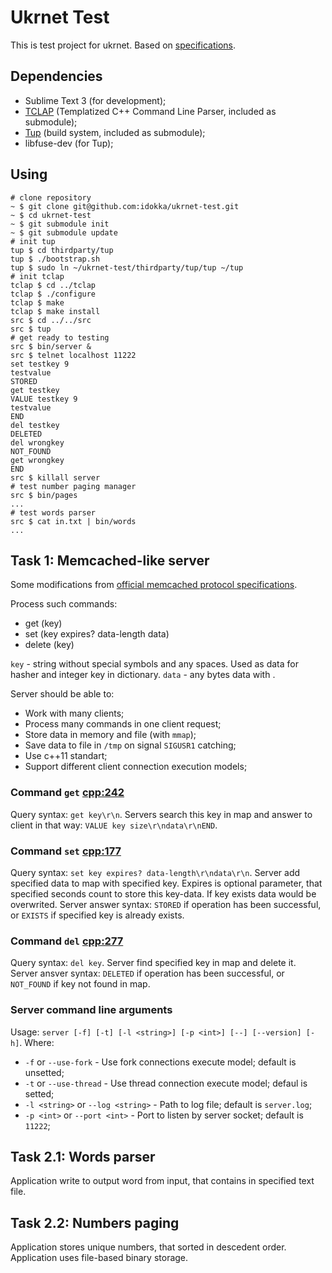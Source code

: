 # Ukrnet Test

This is test project for ukrnet. Based on [specifications](specs.pdf).

## Dependencies

* Sublime Text 3 (for development);
* [TCLAP](http://tclap.sourceforge.net/) (Templatized C++ Command Line Parser, included as submodule);
* [Tup](http://gittup.org/tup/) (build system, included as submodule);
* libfuse-dev (for Tup);

## Using

```shell
# clone repository
~ $ git clone git@github.com:idokka/ukrnet-test.git
~ $ cd ukrnet-test
~ $ git submodule init
~ $ git submodule update
# init tup
tup $ cd thirdparty/tup
tup $ ./bootstrap.sh
tup $ sudo ln ~/ukrnet-test/thirdparty/tup/tup ~/tup
# init tclap
tclap $ cd ../tclap
tclap $ ./configure
tclap $ make
tclap $ make install
src $ cd ../../src
src $ tup
# get ready to testing
src $ bin/server &
src $ telnet localhost 11222
set testkey 9
testvalue
STORED
get testkey
VALUE testkey 9
testvalue
END
del testkey
DELETED
del wrongkey
NOT_FOUND
get wrongkey
END
src $ killall server
# test number paging manager
src $ bin/pages
...
# test words parser
src $ cat in.txt | bin/words
...
```

## Task 1: Memcached-like server

Some modifications from [official memcached protocol specifications](https://raw.githubusercontent.com/memcached/memcached/master/doc/protocol.txt).

Process such commands:
* get (key)
* set (key expires? data-length data)
* delete (key)

`key` - string without special symbols and any spaces. Used as data for hasher and integer key in dictionary. `data` - any bytes data with .

Server should be able to:
* Work with many clients;
* Process many commands in one client request;
* Store data in memory and file (with `mmap`);
* Save data to file in `/tmp` on signal `SIGUSR1` catching;
* Use c++11 standart;
* Support different client connection execution models;

### Command `get` [cpp:242](src/memcached/memcached.cpp#L242)

Query syntax: `get key\r\n`. Servers search this key in map and answer to client in that way: `VALUE key size\r\ndata\r\nEND`.

### Command `set` [cpp:177](src/memcached/memcached.cpp#L177)

Query syntax: `set key expires? data-length\r\ndata\r\n`. Server add specified data to map with specified key. Expires is optional parameter, that specified seconds count to store this key-data. If key exists data would be overwrited. Server answer syntax: `STORED` if operation has been successful, or `EXISTS` if specified key is already exists.

### Command `del` [cpp:277](src/memcached/memcached.cpp#L277)

Query syntax: `del key`. Server find specified key in map and delete it. Server ansver syntax: `DELETED` if operation has been successful, or `NOT_FOUND` if key not found in map. 

### Server command line arguments

Usage: `server [-f] [-t] [-l <string>] [-p <int>] [--] [--version] [-h]`.
Where:
* `-f` or `--use-fork` - Use fork connections execute model; default is unsetted;
* `-t` or `--use-thread` - Use thread connection execute model; defaul is setted;
* `-l <string>` or `--log <string>` - Path to log file; default is `server.log`;
* `-p <int>` or `--port <int>` - Port to listen by server socket; default is `11222`;

## Task 2.1: Words parser

Application write to output word from input, that contains in specified text file.

## Task 2.2: Numbers paging

Application stores unique numbers, that sorted in descedent order. Application uses file-based binary storage.